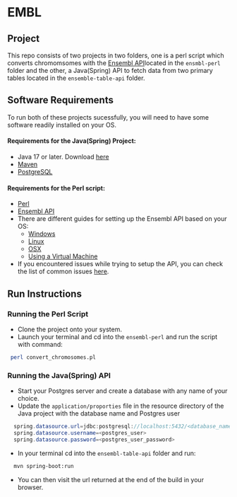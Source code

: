 # EMBL

## Project

This repo consists of two projects in two folders, one is a perl script which converts chromomsomes with the [Ensembl API](http://www.ensembl.org/)located in the `ensmbl-perl` folder and the other, a Java(Spring) API to fetch data from two primary tables located in the `ensemble-table-api` folder.

## Software Requirements 
To run both of these projects sucessfully, you will need to have some software readily installed on your OS. 
#### Requirements for the Java(Spring) Project: 
  - Java 17 or later. Download [here](https://www.oracle.com/java/technologies/downloads/)
  - [Maven](https://maven.apache.org/install.html)
  - [PostgreSQL](https://www.postgresql.org/download/)
#### Requirements for the Perl script:
  - [Perl](https://www.perl.org/get.html)
  - [Ensembl API](http://www.ensembl.org/info/docs/api/)
  - There are different guides for setting up the Ensembl API based on your OS:
    - [Windows](https://www.ensembl.info/2014/02/10/ensembl-api-on-windows/)
    - [Linux](http://www.ensembl.org/info/docs/api/api_installation.html)
    - [OSX](https://www.ensembl.info/2013/09/09/installing-perl-dbdmysql-and-ensembl-on-osx/)
    - [Using a Virtual Machine](http://www.ensembl.org/info/data/virtual_machine.html)
  - If you encountered issues while trying to setup the API, you can check the list of common issues [here](http://www.ensembl.org/info/docs/api/debug_installation_guide.html).

## Run Instructions
### Running the Perl Script
- Clone the project onto your system.
- Launch your terminal and cd into the `ensembl-perl` and run the script with command:
```bash
 perl convert_chromosomes.pl
```
### Running the Java(Spring) API
- Start your Postgres server and create a database with any name of your choice.
- Update the `application/proporties` file in the resource directory of the Java project with the database name and Postgres user
```java
  spring.datasource.url=jdbc:postgresql://localhost:5432/<database_name>
  spring.datasource.username=<postgres_user>
  spring.datasource.password=<postgres_user_password>
```
- In your terminal cd into the `ensembl-table-api` folder and run:
```bash
  mvn spring-boot:run
```
- You can then visit the url returned at the end of the build in your browser.



